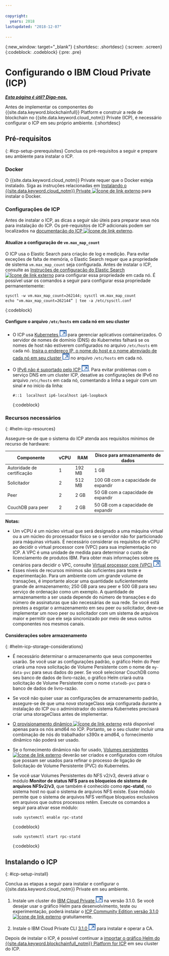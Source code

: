 ```yaml
---

copyright:
  years: 2018
lastupdated: "2018-12-07"

---
```


{:new_window: target="_blank"}
{:shortdesc: .shortdesc}
{:screen: .screen}
{:codeblock: .codeblock}
{:pre: .pre}

# Configurando o IBM Cloud Private (ICP)


***[Esta página é útil? Diga-nos.](https://www.surveygizmo.com/s3/4501493/IBM-Blockchain-Documentation)***


Antes de implementar os componentes do {{site.data.keyword.blockchainfull}} Platform e construir a rede de blockchain no {{site.data.keyword.cloud_notm}} Private (ICP), é necessário configurar o ICP em seu próprio ambiente.
{:shortdesc}

## Pré-requisitos
{: #icp-setup-prerequisites}
Conclua os pré-requisitos a seguir e prepare seu ambiente para instalar o ICP.

### Docker
O {{site.data.keyword.cloud_notm}} Private requer que o Docker esteja instalado. Siga as instruções relacionadas em [Instalando o {{site.data.keyword.cloud_notm}} Private ![Ícone de link externo](/images/external_link.svg "Ícone de link externo")](https://www.ibm.com/support/knowledgecenter/en/SSBS6K_3.1.0/installing/install.html "Installing o {{site.data.keyword.cloud_notm}} Private") para instalar o Docker.

### Configurações de ICP
Antes de instalar o ICP, as dicas a seguir são úteis para preparar seus nós para instalação do ICP. Os pré-requisitos de ICP adicionais podem ser localizados na [documentação do ICP ![Ícone de link externo](/images/external_link.svg "Ícone de link externo")](https://www.ibm.com/support/knowledgecenter/en/SSBS6K_3.1.0/installing/prep.html "Preparando seu cluster para instalação").

#### Atualize a configuração de `vm.max_map_count`
O ICP usa o Elastic Search para criação de log e medição. Para evitar exceções de falta de memória, o Elastic Search requer que a propriedade de sistema `vm.max_map_count` seja configurada. Antes de instalar o ICP, consulte as [Instruções de configuração do Elastic Search ![Ícone de link externo](/images/external_link.svg "Ícone de link externo")](https://www.elastic.co/guide/en/elasticsearch/reference/current/vm-max-map-count.html "Memória virtual") para configurar essa propriedade em cada nó. É possível usar os comandos a seguir para configurar essa propriedade permanentemente:

```
sysctl -w vm.max_map_count=262144; sysctl vm.max_map_count
echo "vm.max_map_count=262144” | tee -a /etc/sysctl.conf
```
{:codeblock}

#### Configure o arquivo `/etc/hosts` em cada nó em seu cluster

- O ICP usa [Kubernetes ![Ícone de link externo](images/external_link.svg "Ícone de link externo")](https://kubernetes.io/docs/tutorials/kubernetes-basics/ "Conheça os fundamentos básicos do Kubernetes") para gerenciar aplicativos containerizados. O servidor de nomes de domínio (DNS) do Kubernetes falhará se os nomes de host não estiverem configurados no arquivo `/etc/hosts` em cada nó. [Insira o endereço IP, o nome do host e o nome abreviado de cada nó em seu cluster ![Ícone de link externo](images/external_link.svg "Ícone de link externo")](https://www.ibm.com/support/knowledgecenter/en/SSBS6K_3.1.0/installing/prep_cluster.html "Configurando seu cluster") no arquivo `/etc/hosts` em cada nó.

- O [IPv6 não é suportado pelo ICP ![Ícone de link externo](images/external_link.svg "Ícone de link externo")](https://www.ibm.com/support/knowledgecenter/en/SSBS6K_3.1.0/getting_started/known_issues.html#ipv6 "IPv6 não é suportado"). Para evitar problemas com o serviço DNS em um cluster ICP, desative as configurações de IPv6 no arquivo `/etc/hosts` em cada nó, comentando a linha a seguir com um sinal `#` no início da linha:
  ```
  #::1  localhost ip6-localhost ip6-loopback
  ```
  {:codeblock}

### Recursos necessários
{: #helm-icp-resources}

Assegure-se de que o sistema do ICP atenda aos requisitos mínimos de recurso de hardware:

| Componente | vCPU | RAM | Disco para armazenamento de dados |
|-----------|------|-----|-----------------------|
| Autoridade de certificação | 1 |192 MB | 1 GB |
| Solicitador | 2 | 512 MB | 100 GB com a capacidade de expandir |
| Peer | 2 | 2 GB | 50 GB com a capacidade de expandir |
| CouchDB para peer | 2| 2 GB |50 GB com a capacidade de expandir |

 **Notas:**
 - Um vCPU é um núcleo virtual que será designado a uma máquina virtual ou a um núcleo do processador físico se o servidor não for particionado para máquinas virtuais. É necessário considerar os requisitos de vCPU ao decidir o virtual processor core (VPC) para sua implementação no ICP. A VPC é uma unidade de medida para determinar o custo de licenciamento de produtos IBM. Para obter mais informações sobre os cenários para decidir o VPC, consulte [Virtual processor core (VPC) ![Ícone de link externo](images/external_link.svg "Ícone de link externo")](https://www.ibm.com/support/knowledgecenter/en/SS8JFY_9.2.0/com.ibm.lmt.doc/Inventory/overview/c_virtual_processor_core_licenses.html).
 - Esses níveis de recursos mínimos são suficientes para teste e experimentação. Para um ambiente com um grande volume de transações, é importante alocar uma quantidade suficientemente grande de armazenamento; 250 GB para seu peer e 500 GB para seu serviço de ordenação como um exemplo. A quantidade de armazenamento a ser usada depende do número de transações e do número de assinaturas que são necessárias de sua rede. Se você está prestes a esgotar o armazenamento em seu peer ou solicitador, deve-se implementar um novo peer ou solicitador com um sistema de arquivos maior e permitir que ele seja sincronizado por meio de seus outros componentes nos mesmos canais.

#### Considerações sobre armazenamento
{: #helm-icp-storage-considerations}

* É necessário determinar o armazenamento que seus componentes usarão. Se você usar as configurações padrão, o gráfico Helm do Peer criará uma nova solicitação de Volume Persistente com o nome de `my-data-pvc` para seus dados do peer. Se você selecionar CouchDB como seu banco de dados de livro-razão, o gráfico Helm criará outra solicitação de Volume Persistente com o nome `statedb-pvc` para o banco de dados de livro-razão.
* Se você não quiser usar as configurações de armazenamento padrão, assegure-se de que uma *nova* storageClass seja configurada durante a instalação do ICP ou o administrador do sistema Kubernetes precisará criar uma storageClass antes de implementar.
* [O provisionamento dinâmico ![Ícone de link externo](/images/external_link.svg "Ícone de link externo")](https://kubernetes.io/docs/concepts/storage/dynamic-provisioning/ "Fornecimento de volume dinâmico") está disponível apenas para os nós amd64 no ICP. Portanto, se o seu cluster incluir uma combinação de nós do trabalhador s390x e amd64, o fornecimento dinâmico não poderá ser usado.
* Se o fornecimento dinâmico não for usado, [Volumes persistentes ![Ícone de link externo](/images/external_link.svg "Ícone de link externo")](https://kubernetes.io/docs/concepts/storage/persistent-volumes/ "Volumes persistentes") deverão ser criados e configurados com rótulos que possam ser usados para refinar o processo de ligação de Solicitação de Volume Persistente (PVC) do Kubernetes.
* Se você usar Volumes Persistentes do NFS v2/v3, deverá ativar o módulo **Monitor de status NFS para os bloqueios de sistema de arquivos NFSv2/v3**, que também é conhecido como **rpc-statd**, no sistema host no qual o sistema de arquivos NFS existe. Esse módulo permite que o sistema de arquivos NFS verifique bloqueios exclusivos em arquivos que outros processos retêm. Execute os comandos a seguir para ativar esse módulo:
  ```
  sudo systemctl enable rpc-statd
  ```
  {:codeblock}

  ```
  sudo systemctl start rpc-statd
  ```
  {:codeblock}

## Instalando o ICP
{: #icp-setup-install}

Conclua as etapas a seguir para instalar e configurar o {{site.data.keyword.cloud_notm}} Private em seu ambiente.

1. Instale um cluster do [IBM Cloud Private ![Ícone de link externo](images/external_link.svg "Ícone de link externo")](https://www.ibm.com/support/knowledgecenter/en/SSBS6K_3.1.0/kc_welcome_containers.html) na versão 3.1.0. Se você desejar usar o gráfico Helm para desenvolvimento, teste ou experimentação, poderá instalar o [ICP Community Edition versão 3.1.0 ![Ícone de link externo](/images/external_link.svg "Ícone de link externo")]( https://www.ibm.com/support/knowledgecenter/en/SSBS6K_3.1.0/kc_welcome_containers.html "{{site.data.keyword.cloud_notm}} Private-CE version 3.1.0") gratuitamente.

2. Instale o IBM Cloud Private CLI [3.1.0 ![Ícone de link externo](images/external_link.svg "Ícone de link externo")](https://www.ibm.com/support/knowledgecenter/en/SSBS6K_3.1.0/manage_cluster/install_cli.html) para instalar e operar a CA.

Depois de instalar o ICP, é possível continuar a [importar o gráfico Helm do {{site.data.keyword.blockchainfull_notm}} Platform for ICP](/docs/services/blockchain/howto/helm_install_icp.html) em seu cluster do ICP.
